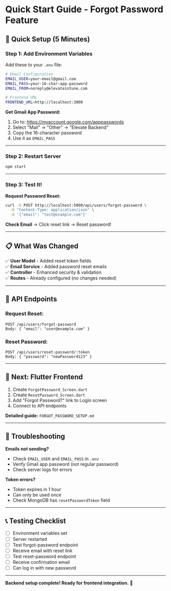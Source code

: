 # Quick Start Guide - Forgot Password Feature

## 🚀 Quick Setup (5 Minutes)

### **Step 1: Add Environment Variables**

Add these to your `.env` file:

```bash
# Email Configuration
EMAIL_USER=your-email@gmail.com
EMAIL_PASS=your-16-char-app-password
EMAIL_FROM=noreply@elevateintune.com

# Frontend URL
FRONTEND_URL=http://localhost:3000
```

**Get Gmail App Password:**
1. Go to: https://myaccount.google.com/apppasswords
2. Select "Mail" → "Other" → "Elevate Backend"
3. Copy the 16-character password
4. Use it as `EMAIL_PASS`

---

### **Step 2: Restart Server**

```bash
npm start
```

---

### **Step 3: Test It!**

**Request Password Reset:**
```bash
curl -X POST http://localhost:5000/api/users/forgot-password \
  -H "Content-Type: application/json" \
  -d '{"email": "test@example.com"}'
```

**Check Email** → Click reset link → Reset password!

---

## 📋 What Was Changed

✅ **User Model** - Added reset token fields  
✅ **Email Service** - Added password reset emails  
✅ **Controller** - Enhanced security & validation  
✅ **Routes** - Already configured (no changes needed)  

---

## 🔗 API Endpoints

### Request Reset:
```
POST /api/users/forgot-password
Body: { "email": "user@example.com" }
```

### Reset Password:
```
POST /api/users/reset-password/:token
Body: { "password": "newPassword123" }
```

---

## 📱 Next: Flutter Frontend

1. Create `ForgotPassword_Screen.dart`
2. Create `ResetPassword_Screen.dart`  
3. Add "Forgot Password?" link to Login screen
4. Connect to API endpoints

**Detailed guide:** `FORGOT_PASSWORD_SETUP.md`

---

## 🐛 Troubleshooting

**Emails not sending?**
- Check `EMAIL_USER` and `EMAIL_PASS` in `.env`
- Verify Gmail app password (not regular password)
- Check server logs for errors

**Token errors?**
- Token expires in 1 hour
- Can only be used once
- Check MongoDB has `resetPasswordToken` field

---

## 📞 Testing Checklist

- [ ] Environment variables set
- [ ] Server restarted
- [ ] Test forgot-password endpoint
- [ ] Receive email with reset link
- [ ] Test reset-password endpoint
- [ ] Receive confirmation email
- [ ] Can log in with new password

---

**Backend setup complete! Ready for frontend integration.** 🎉

